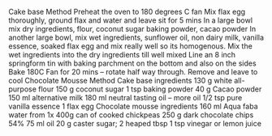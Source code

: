 Cake base Method
Preheat the oven to 180 degrees C fan
Mix flax egg thoroughly, ground flax and water and leave sit for 5 mins
In a large bowl mix dry ingredients, flour, coconut sugar baking powder, cacao powder
In another large bowl, mix wet ingredients, sunflower oil, non dairy milk, vanilla essence, soaked flax egg and mix really well so its homogenous.
Mix the wet ingredients into the dry ingredients till well mixed
Line an 8 inch springform tin with baking parchment on the bottom and also on the sides
Bake 180C Fan for 20 mins – rotate half way through.
Remove and leave to cool
Chocolate Mousse Method
Cake base ingredients
130 g white all-purpose flour
150 g coconut sugar
1 tsp baking powder
40 g Cacao powder
150 ml alternative milk
180 ml neutral tasting oil – more oil
1/2 tsp pure vanilla essence
1 flax egg
Chocolate mousse ingredients
160 ml Aqua faba water from 1x 400g can of cooked chickpeas
250 g dark chocolate chips 54%
75 ml oil
20 g caster sugar; 2 heaped tbsp
1 tsp vinegar or lemon juice